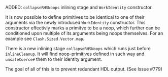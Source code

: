 ADDED: `collapseRHSNoops` inlining stage and `WorkIdentity` constructor.

It is now possible to define primitives to be identical to one of their arguments via the newly introduced `WorkIdentity` constructor.
This constructor effectivly marks a primitve to be a noop, which further can be conditioned upon multiple of its arguments being noops themselves.
For an example see `Clash.Sized.Vector.map`.

There is a new inlining stage `collapseRHSNoops` which runs just before `inlineCleanup`.
It will find noop-primitives defined in such way and `unsafeCoerce#` them to their identity argument.

The goal of all of this is to prevent redundant HDL output. (See Issue #779)
